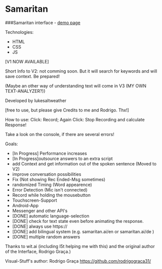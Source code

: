 Samaritan
=========
###Samaritan interface - [demo page](https://lukesaltweather.github.io/en)

Technologies:
* HTML
* CSS
* JS

[V1 NOW AVAILABLE]


Short Info to V2: not comming soon. But it will search for keywords and will save context. Be prepared!

(Maybe an other way of understanding text will come in V3 (MY OWN TEXT-ANALYZER?))

Developed by lukesaltweather

[free to use, but please give Credits to me and Rodrigo. Thx!]

How to use:
Click: Record;
Again Click: Stop Recording and calculate Response!

Take a look on the console, if there are several errors!

Goals:
* [In Progress] Performance increases
* [In Progress]outsource answers to an extra script
* add Context and get information out of the spoken sentence (Moved to V2)
* improve conversation possibilities
* Fix (Not showing Rec Ended-Msg sometimes)
* randomized Timing (Word appearence)
* Error Detection (Mic isn't connected)
* Record while holding the mousebutton
* Touchscreen-Support
* Android-App
* Messenger and other API's
* [DONE] automatic language-selection
* [DONE] check for text state even before animating the response.
* [DONE] always use https://
* [DONE] add bilingual system (e.g. samaritan.ai/en or samaritan.ai/de )
* [DONE] multiple random answers


Thanks to wit.ai (including l5t helping me  with this) and the original author of the Interface, Rodrigo Graça.)

Visual-Stuff's author:
Rodrigo Graça
https://github.com/rodrigograca31/
